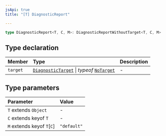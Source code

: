 ```yaml
---
jsApi: true
title: "[T] DiagnosticReport"

---
```

```ts
type DiagnosticReport<T, C, M>: DiagnosticReportWithoutTarget<T, C, M> & Object;
```

## Type declaration

| Member | Type | Description |
| :------ | :------ | :------ |
| `target` | [`DiagnosticTarget`](DiagnosticTarget.md) \| *typeof* [`NoTarget`](../variables/NoTarget.md) | - |

## Type parameters

| Parameter | Value |
| :------ | :------ |
| `T` extends `Object` | - |
| `C` extends keyof `T` | - |
| `M` extends keyof `T`\[`C`\] | `"default"` |
